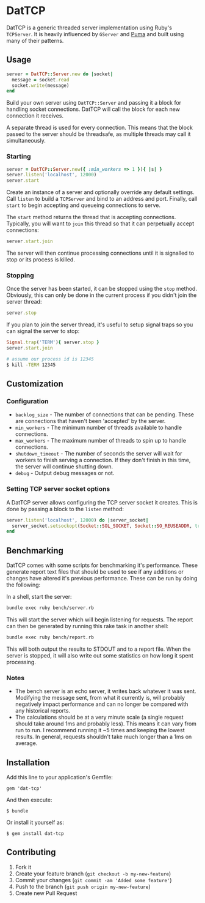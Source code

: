 # DatTCP

DatTCP is a generic threaded server implementation using Ruby's `TCPServer`. It is heavily influenced by `GServer` and [Puma](http://puma.io) and built using many of their patterns.

## Usage

```ruby
server = DatTCP::Server.new do |socket|
  message = socket.read
  socket.write(message)
end
```

Build your own server using `DatTCP::Server` and passing it a block for handling socket connections. DatTCP will call the block for each new connection it receives.

A separate thread is used for every connection. This means that the block passed to the server should be threadsafe, as multiple threads may call it simultaneously.

### Starting

```ruby
server = DatTCP::Server.new({ :min_workers => 1 }){ |s| }
server.listen('localhost', 12000)
server.start
```

Create an instance of a server and optionally override any default settings. Call `listen` to build a `TCPServer` and bind to an address and port. Finally, call `start` to begin accepting and queueing connections to serve.

The `start` method returns the thread that is accepting connections.  Typically, you will want to `join` this thread so that it can perpetually accept connections:

```ruby
server.start.join
```

The server will then continue processing connections until it is signalled to stop or its process is killed.

### Stopping

Once the server has been started, it can be stopped using the `stop` method. Obviously, this can only be done in the current process if you didn't join the server thread:

```ruby
server.stop
```

If you plan to join the server thread, it's useful to setup signal traps so you can signal the server to stop:

```ruby
Signal.trap('TERM'){ server.stop }
server.start.join
```

```sh
# assume our process id is 12345
$ kill -TERM 12345
```

## Customization

### Configuration

* `backlog_size`     - The number of connections that can be pending. These
                       are connections that haven't been 'accepted' by the
                       server.
* `min_workers`      - The minimum number of threads available to handle
                       connections.
* `max_workers`      - The maximum number of threads to spin up to handle
                       connections.
* `shutdown_timeout` - The number of seconds the server will wait for workers
                       to finish serving a connection. If they don't finish in
                       this time, the server will continue shutting down.
* `debug`            - Output debug messages or not.

### Setting TCP server socket options

A DatTCP server allows configuring the TCP server socket it creates. This is done by passing a block to the `listen` method:

```ruby
server.listen('localhost', 12000) do |server_socket|
  server_socket.setsockopt(Socket::SOL_SOCKET, Socket::SO_REUSEADDR, true)
end
```

## Benchmarking

DatTCP comes with some scripts for benchmarking it's performance. These generate report text files that should be used to see if any additions or changes have altered it's previous performance. These can be run by doing the following:

In a shell, start the server:

```bash
bundle exec ruby bench/server.rb
```

This will start the server which will begin listening for requests. The report can then be generated by running this rake task in another shell:

```bash
bundle exec ruby bench/report.rb
```

This will both output the results to STDOUT and to a report file. When the server is stopped, it will also write out some statistics on how long it spent processing.

### Notes

* The bench server is an echo server, it writes back whatever it was sent. Modifying the message sent, from what it currently is, will probably negatively impact performance and can no longer be compared with any historical reports.
* The calculations should be at a very minute scale (a single request should take around 1ms and probably less). This means it can vary from run to run. I recommend running it ~5 times and keeping the lowest results. In general, requests shouldn't take much longer than a 1ms on average.

## Installation

Add this line to your application's Gemfile:

    gem 'dat-tcp'

And then execute:

    $ bundle

Or install it yourself as:

    $ gem install dat-tcp

## Contributing

1. Fork it
2. Create your feature branch (`git checkout -b my-new-feature`)
3. Commit your changes (`git commit -am 'Added some feature'`)
4. Push to the branch (`git push origin my-new-feature`)
5. Create new Pull Request

